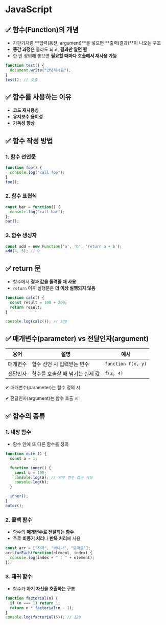 # JavaScript

## ✅ 함수(Function)의 개념

- 자판기처럼 **입력(동전, argument)**을 넣으면 **출력(결과)**이 나오는 구조
- **중간 과정**은 몰라도 되고, **결과만 알면 됨**
- 한 번 정의해 놓으면 **필요할 때마다 호출해서 재사용 가능**

```jsx
function test() {
  document.write("안녕하세요");
}
test(); // 호출
```

## ✅ 함수를 사용하는 이유

- **코드 재사용성**
- **유지보수 용이성**
- **가독성 향상**

## ✅ 함수 작성 방법

### 1. 함수 선언문

```jsx
function foo() {
  console.log("call foo");
}
foo();
```

### 2. 함수 표현식

```jsx
const bar = function() {
  console.log("call bar");
};
bar();
```

### 3. 함수 생성자

```jsx
const add = new Function('a', 'b', 'return a + b');
add(4, 5); // 9
```

## ✅ return 문

- 함수에서 **결과 값을 돌려줄 때 사용**
- `return` 이후 실행문은 **더 이상 실행되지 않음**

```jsx
function calc() {
  const result = 100 + 200;
  return result;
}

console.log(calc()); // 300
```

## ✅ 매개변수(parameter) vs 전달인자(argument)

| 용어 | 설명 | 예시 |
| --- | --- | --- |
| 매개변수 | 함수 선언 시 입력받는 변수 | `function f(x, y)` |
| 전달인자 | 함수를 호출할 때 넘기는 실제 값 | `f(3, 4)` |

✔ 매개변수(parameter)는 함수 정의 시

✔ 전달인자(argument)는 함수 호출 시

## ✅ 함수의 종류

### 1. 내장 함수

- 함수 안에 또 다른 함수를 정의

```jsx
function outer() {
  const a = 1;

  function inner() {
    const b = 100;
    console.log(a); // 외부 변수 접근 가능
    console.log(b);
  }

  inner();
}
outer();
```

### 2. 콜백 함수

- 함수의 **매개변수로 전달되는 함수**
- 주로 **비동기 처리**나 **반복 처리**에 사용

```jsx
const arr = ["사과", "바나나", "토마토"];
arr.forEach(function(element, index) {
  console.log(index + " : " + element);
});
```

### 3. 재귀 함수

- 함수가 **자기 자신을 호출하는 구조**

```jsx
function factorial(n) {
  if (n === 1) return 1;
  return n * factorial(n - 1);
}
console.log(factorial(5)); // 120
```